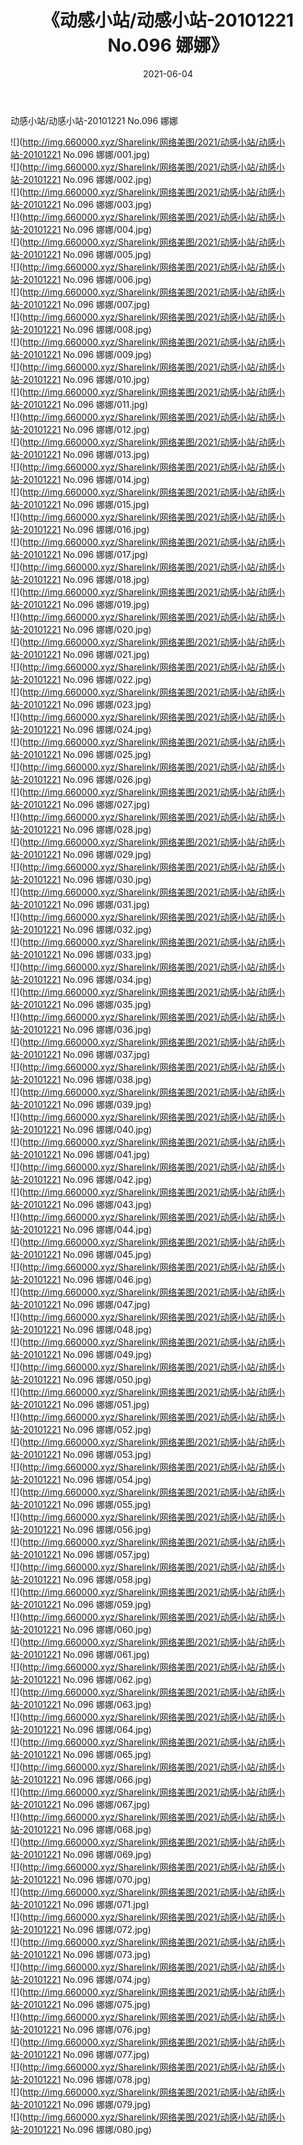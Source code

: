﻿---
layout: post
title:  《动感小站/动感小站-20101221 No.096 娜娜》
date:   2021-06-04
img: http://img.660000.xyz/Sharelink/网络美图/2021/动感小站/动感小站-20101221 No.096 娜娜/000.jpg
categories: [美女, 清纯, 唯美]
---

动感小站/动感小站-20101221 No.096 娜娜

 ![](http://img.660000.xyz/Sharelink/网络美图/2021/动感小站/动感小站-20101221 No.096 娜娜/001.jpg) <br>![](http://img.660000.xyz/Sharelink/网络美图/2021/动感小站/动感小站-20101221 No.096 娜娜/002.jpg) <br>![](http://img.660000.xyz/Sharelink/网络美图/2021/动感小站/动感小站-20101221 No.096 娜娜/003.jpg) <br>![](http://img.660000.xyz/Sharelink/网络美图/2021/动感小站/动感小站-20101221 No.096 娜娜/004.jpg) <br>![](http://img.660000.xyz/Sharelink/网络美图/2021/动感小站/动感小站-20101221 No.096 娜娜/005.jpg) <br>![](http://img.660000.xyz/Sharelink/网络美图/2021/动感小站/动感小站-20101221 No.096 娜娜/006.jpg) <br>![](http://img.660000.xyz/Sharelink/网络美图/2021/动感小站/动感小站-20101221 No.096 娜娜/007.jpg) <br>![](http://img.660000.xyz/Sharelink/网络美图/2021/动感小站/动感小站-20101221 No.096 娜娜/008.jpg) <br>![](http://img.660000.xyz/Sharelink/网络美图/2021/动感小站/动感小站-20101221 No.096 娜娜/009.jpg) <br>![](http://img.660000.xyz/Sharelink/网络美图/2021/动感小站/动感小站-20101221 No.096 娜娜/010.jpg) <br>![](http://img.660000.xyz/Sharelink/网络美图/2021/动感小站/动感小站-20101221 No.096 娜娜/011.jpg) <br>![](http://img.660000.xyz/Sharelink/网络美图/2021/动感小站/动感小站-20101221 No.096 娜娜/012.jpg) <br>![](http://img.660000.xyz/Sharelink/网络美图/2021/动感小站/动感小站-20101221 No.096 娜娜/013.jpg) <br>![](http://img.660000.xyz/Sharelink/网络美图/2021/动感小站/动感小站-20101221 No.096 娜娜/014.jpg) <br>![](http://img.660000.xyz/Sharelink/网络美图/2021/动感小站/动感小站-20101221 No.096 娜娜/015.jpg) <br>![](http://img.660000.xyz/Sharelink/网络美图/2021/动感小站/动感小站-20101221 No.096 娜娜/016.jpg) <br>![](http://img.660000.xyz/Sharelink/网络美图/2021/动感小站/动感小站-20101221 No.096 娜娜/017.jpg) <br>![](http://img.660000.xyz/Sharelink/网络美图/2021/动感小站/动感小站-20101221 No.096 娜娜/018.jpg) <br>![](http://img.660000.xyz/Sharelink/网络美图/2021/动感小站/动感小站-20101221 No.096 娜娜/019.jpg) <br>![](http://img.660000.xyz/Sharelink/网络美图/2021/动感小站/动感小站-20101221 No.096 娜娜/020.jpg) <br>![](http://img.660000.xyz/Sharelink/网络美图/2021/动感小站/动感小站-20101221 No.096 娜娜/021.jpg) <br>![](http://img.660000.xyz/Sharelink/网络美图/2021/动感小站/动感小站-20101221 No.096 娜娜/022.jpg) <br>![](http://img.660000.xyz/Sharelink/网络美图/2021/动感小站/动感小站-20101221 No.096 娜娜/023.jpg) <br>![](http://img.660000.xyz/Sharelink/网络美图/2021/动感小站/动感小站-20101221 No.096 娜娜/024.jpg) <br>![](http://img.660000.xyz/Sharelink/网络美图/2021/动感小站/动感小站-20101221 No.096 娜娜/025.jpg) <br>![](http://img.660000.xyz/Sharelink/网络美图/2021/动感小站/动感小站-20101221 No.096 娜娜/026.jpg) <br>![](http://img.660000.xyz/Sharelink/网络美图/2021/动感小站/动感小站-20101221 No.096 娜娜/027.jpg) <br>![](http://img.660000.xyz/Sharelink/网络美图/2021/动感小站/动感小站-20101221 No.096 娜娜/028.jpg) <br>![](http://img.660000.xyz/Sharelink/网络美图/2021/动感小站/动感小站-20101221 No.096 娜娜/029.jpg) <br>![](http://img.660000.xyz/Sharelink/网络美图/2021/动感小站/动感小站-20101221 No.096 娜娜/030.jpg) <br>![](http://img.660000.xyz/Sharelink/网络美图/2021/动感小站/动感小站-20101221 No.096 娜娜/031.jpg) <br>![](http://img.660000.xyz/Sharelink/网络美图/2021/动感小站/动感小站-20101221 No.096 娜娜/032.jpg) <br>![](http://img.660000.xyz/Sharelink/网络美图/2021/动感小站/动感小站-20101221 No.096 娜娜/033.jpg) <br>![](http://img.660000.xyz/Sharelink/网络美图/2021/动感小站/动感小站-20101221 No.096 娜娜/034.jpg) <br>![](http://img.660000.xyz/Sharelink/网络美图/2021/动感小站/动感小站-20101221 No.096 娜娜/035.jpg) <br>![](http://img.660000.xyz/Sharelink/网络美图/2021/动感小站/动感小站-20101221 No.096 娜娜/036.jpg) <br>![](http://img.660000.xyz/Sharelink/网络美图/2021/动感小站/动感小站-20101221 No.096 娜娜/037.jpg) <br>![](http://img.660000.xyz/Sharelink/网络美图/2021/动感小站/动感小站-20101221 No.096 娜娜/038.jpg) <br>![](http://img.660000.xyz/Sharelink/网络美图/2021/动感小站/动感小站-20101221 No.096 娜娜/039.jpg) <br>![](http://img.660000.xyz/Sharelink/网络美图/2021/动感小站/动感小站-20101221 No.096 娜娜/040.jpg) <br>![](http://img.660000.xyz/Sharelink/网络美图/2021/动感小站/动感小站-20101221 No.096 娜娜/041.jpg) <br>![](http://img.660000.xyz/Sharelink/网络美图/2021/动感小站/动感小站-20101221 No.096 娜娜/042.jpg) <br>![](http://img.660000.xyz/Sharelink/网络美图/2021/动感小站/动感小站-20101221 No.096 娜娜/043.jpg) <br>![](http://img.660000.xyz/Sharelink/网络美图/2021/动感小站/动感小站-20101221 No.096 娜娜/044.jpg) <br>![](http://img.660000.xyz/Sharelink/网络美图/2021/动感小站/动感小站-20101221 No.096 娜娜/045.jpg) <br>![](http://img.660000.xyz/Sharelink/网络美图/2021/动感小站/动感小站-20101221 No.096 娜娜/046.jpg) <br>![](http://img.660000.xyz/Sharelink/网络美图/2021/动感小站/动感小站-20101221 No.096 娜娜/047.jpg) <br>![](http://img.660000.xyz/Sharelink/网络美图/2021/动感小站/动感小站-20101221 No.096 娜娜/048.jpg) <br>![](http://img.660000.xyz/Sharelink/网络美图/2021/动感小站/动感小站-20101221 No.096 娜娜/049.jpg) <br>![](http://img.660000.xyz/Sharelink/网络美图/2021/动感小站/动感小站-20101221 No.096 娜娜/050.jpg) <br>![](http://img.660000.xyz/Sharelink/网络美图/2021/动感小站/动感小站-20101221 No.096 娜娜/051.jpg) <br>![](http://img.660000.xyz/Sharelink/网络美图/2021/动感小站/动感小站-20101221 No.096 娜娜/052.jpg) <br>![](http://img.660000.xyz/Sharelink/网络美图/2021/动感小站/动感小站-20101221 No.096 娜娜/053.jpg) <br>![](http://img.660000.xyz/Sharelink/网络美图/2021/动感小站/动感小站-20101221 No.096 娜娜/054.jpg) <br>![](http://img.660000.xyz/Sharelink/网络美图/2021/动感小站/动感小站-20101221 No.096 娜娜/055.jpg) <br>![](http://img.660000.xyz/Sharelink/网络美图/2021/动感小站/动感小站-20101221 No.096 娜娜/056.jpg) <br>![](http://img.660000.xyz/Sharelink/网络美图/2021/动感小站/动感小站-20101221 No.096 娜娜/057.jpg) <br>![](http://img.660000.xyz/Sharelink/网络美图/2021/动感小站/动感小站-20101221 No.096 娜娜/058.jpg) <br>![](http://img.660000.xyz/Sharelink/网络美图/2021/动感小站/动感小站-20101221 No.096 娜娜/059.jpg) <br>![](http://img.660000.xyz/Sharelink/网络美图/2021/动感小站/动感小站-20101221 No.096 娜娜/060.jpg) <br>![](http://img.660000.xyz/Sharelink/网络美图/2021/动感小站/动感小站-20101221 No.096 娜娜/061.jpg) <br>![](http://img.660000.xyz/Sharelink/网络美图/2021/动感小站/动感小站-20101221 No.096 娜娜/062.jpg) <br>![](http://img.660000.xyz/Sharelink/网络美图/2021/动感小站/动感小站-20101221 No.096 娜娜/063.jpg) <br>![](http://img.660000.xyz/Sharelink/网络美图/2021/动感小站/动感小站-20101221 No.096 娜娜/064.jpg) <br>![](http://img.660000.xyz/Sharelink/网络美图/2021/动感小站/动感小站-20101221 No.096 娜娜/065.jpg) <br>![](http://img.660000.xyz/Sharelink/网络美图/2021/动感小站/动感小站-20101221 No.096 娜娜/066.jpg) <br>![](http://img.660000.xyz/Sharelink/网络美图/2021/动感小站/动感小站-20101221 No.096 娜娜/067.jpg) <br>![](http://img.660000.xyz/Sharelink/网络美图/2021/动感小站/动感小站-20101221 No.096 娜娜/068.jpg) <br>![](http://img.660000.xyz/Sharelink/网络美图/2021/动感小站/动感小站-20101221 No.096 娜娜/069.jpg) <br>![](http://img.660000.xyz/Sharelink/网络美图/2021/动感小站/动感小站-20101221 No.096 娜娜/070.jpg) <br>![](http://img.660000.xyz/Sharelink/网络美图/2021/动感小站/动感小站-20101221 No.096 娜娜/071.jpg) <br>![](http://img.660000.xyz/Sharelink/网络美图/2021/动感小站/动感小站-20101221 No.096 娜娜/072.jpg) <br>![](http://img.660000.xyz/Sharelink/网络美图/2021/动感小站/动感小站-20101221 No.096 娜娜/073.jpg) <br>![](http://img.660000.xyz/Sharelink/网络美图/2021/动感小站/动感小站-20101221 No.096 娜娜/074.jpg) <br>![](http://img.660000.xyz/Sharelink/网络美图/2021/动感小站/动感小站-20101221 No.096 娜娜/075.jpg) <br>![](http://img.660000.xyz/Sharelink/网络美图/2021/动感小站/动感小站-20101221 No.096 娜娜/076.jpg) <br>![](http://img.660000.xyz/Sharelink/网络美图/2021/动感小站/动感小站-20101221 No.096 娜娜/077.jpg) <br>![](http://img.660000.xyz/Sharelink/网络美图/2021/动感小站/动感小站-20101221 No.096 娜娜/078.jpg) <br>![](http://img.660000.xyz/Sharelink/网络美图/2021/动感小站/动感小站-20101221 No.096 娜娜/079.jpg) <br>![](http://img.660000.xyz/Sharelink/网络美图/2021/动感小站/动感小站-20101221 No.096 娜娜/080.jpg) <br>